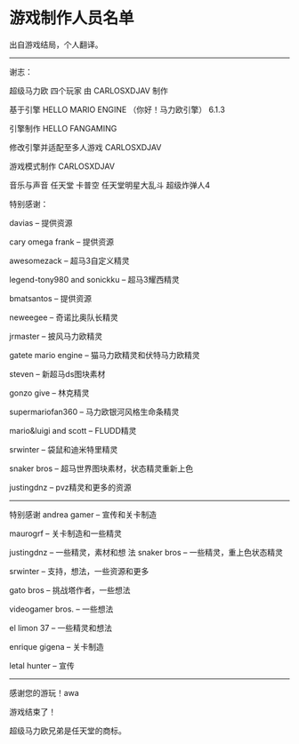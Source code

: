 # 游戏制作人员名单

出自游戏结局，个人翻译。

------

谢志：

超级马力欧 四个玩家
由 CARLOSXDJAV 制作

基于引擎 HELLO MARIO ENGINE （你好！马力欧引擎） 6.1.3

引擎制作
HELLO FANGAMING

修改引擎并适配至多人游戏
CARLOSXDJAV

游戏模式制作
CARLOSXDJAV

音乐与声音
任天堂
卡普空
任天堂明星大乱斗
超级炸弹人4

特别感谢：

davias – 提供资源

cary omega frank – 提供资源

awesomezack – 超马3自定义精灵

legend-tony980 and sonickku – 超马3耀西精灵

bmatsantos – 提供资源

neweegee – 奇诺比奥队长精灵

jrmaster – 披风马力欧精灵

gatete mario engine – 猫马力欧精灵和伏特马力欧精灵

steven – 新超马ds图块素材

gonzo give – 林克精灵

supermariofan360 – 马力欧银河风格生命条精灵

mario&luigi and scott – FLUDD精灵

srwinter – 袋鼠和迪米特里精灵

snaker bros – 超马世界图块素材，状态精灵重新上色

justingdnz – pvz精灵和更多的资源

------

特别感谢
andrea gamer – 宣传和关卡制造

maurogrf – 关卡制造和一些精灵

justingdnz – 一些精灵，素材和想
法
snaker bros – 一些精灵，重上色状态精灵

srwinter – 支持，想法，一些资源和更多

gato bros – 挑战塔作者，一些想法

videogamer bros. – 一些想法

el limon 37 – 一些精灵和想法

enrique gigena – 关卡制造

letal hunter – 宣传

-----
感谢您的游玩！awa

游戏结束了！

超级马力欧兄弟是任天堂的商标。